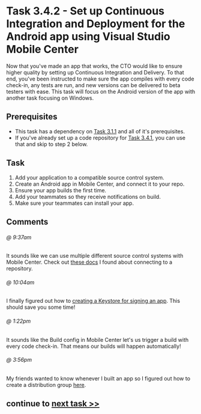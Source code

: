 # Task 3.4.2 - Set up Continuous Integration and Deployment for the Android app using Visual Studio Mobile Center

Now that you've made an app that works, the CTO would like to ensure higher quality by setting up Continuous Integration and Delivery.  To that end, you've been instructed to make sure the app compiles with every code check-in, any tests are run, and new versions can be delivered to beta testers with ease.  This task will focus on the Android version of the app with another task focusing on Windows.

## Prerequisites 

* This task has a dependency on [Task 3.1.1][311] and all of it's prerequisites.
* If you've already set up a code repository for [Task 3.4.1][341], you can use that and skip to step 2 below.

## Task 

1.  Add your application to a compatible source control system.
2.  Create an Android app in Mobile Center, and connect it to your repo.
3.  Ensure your app builds the first time.  
4.  Add your teammates so they receive notifications on build.
5.  Make sure your teammates can install your app.

## Comments

###### @ 9:37am
It sounds like we can use multiple different source control systems with Mobile Center.  Check out [these docs](https://docs.microsoft.com/en-us/mobile-center/build/connect) I found about connecting to a repository.

###### @ 10:04am
I finally figured out how to [creating a Keystore for signing an app](https://developer.xamarin.com/guides/android/deployment,_testing,_and_metrics/publishing_an_application/part_2_-_signing_the_android_application_package/visual-studio-xa-4.2.5-and-earlier/).  This should save you some time!

###### @ 1:22pm
It sounds like the Build config in Mobile Center let's us trigger a build with every code check-in.  That means our builds will happen automatically!

###### @ 3:56pm
My friends wanted to know whenever I built an app so I figured out how to create a distribution group [here](https://docs.microsoft.com/en-us/mobile-center/distribution/groups).

[311]: /stories/3/311_XamarinForms.md
[341]: /stories/3/341_CICD_WindowsApp.md
[420]: /stories/4/420_SetupVSTS.md

## continue to [next task >> ](343_EventLogging.md)